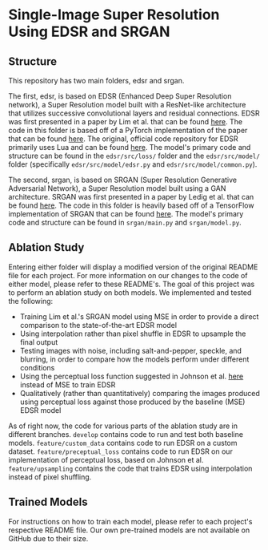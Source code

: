 # Single-Image Super Resolution Using EDSR and SRGAN

## Structure

This repository has two main folders, edsr and srgan. 

The first, edsr, is based on EDSR (Enhanced Deep Super Resolution network), a Super Resolution model built with a ResNet-like architecture that utilizes successive convolutional layers and residual connections. EDSR was first presented in a paper by Lim et al. that can be found [here](http://openaccess.thecvf.com/content_cvpr_2017_workshops/w12/papers/Lim_Enhanced_Deep_Residual_CVPR_2017_paper.pdf). The code in this folder is based off of a PyTorch implementation of the paper that can be found [here](https://github.com/thstkdgus35/EDSR-PyTorch). The original, official code repository for EDSR primarily uses Lua and can be found [here](https://github.com/LimBee/NTIRE2017). The model's primary code and structure can be found in the `edsr/src/loss/` folder and the `edsr/src/model/` folder (specifically `edsr/src/model/edsr.py` and `edsr/src/model/common.py`).

The second, srgan, is based on SRGAN (Super Resolution Generative Adversarial Network), a Super Resolution model built using a GAN architecture. SRGAN was first presented in a paper by Ledig et al. that can be found [here](https://arxiv.org/abs/1609.04802). The code in this folder is heavily based off of a TensorFlow implementation of SRGAN that can be found [here](https://github.com/tensorlayer/srgan). The model's primary code and structure can be found in `srgan/main.py` and `srgan/model.py`.


## Ablation Study

Entering either folder will display a modified version of the original README file for each project. For more information on our changes to the code of either model, please refer to these README's. The goal of this project was to perform an ablation study on both models. We implemented and tested the following:

* Training Lim et al.'s SRGAN model using MSE in order to provide a direct comparison to the state-of-the-art EDSR model
* Using interpolation rather than pixel shuffle in EDSR to upsample the final output
* Testing images with noise, including salt-and-pepper, speckle, and blurring, in order to compare how the models perform under different conditions 
* Using the perceptual loss function suggested in Johnson et al. [here](https://arxiv.org/abs/1603.08155) instead of MSE to train EDSR
* Qualitatively (rather than quantitatively) comparing the images produced using perceptual loss against those produced by the baseline (MSE) EDSR model

As of right now, the code for various parts of the ablation study are in different branches. `develop` contains code to run and test both baseline models. `feature/custom_data` contains code to run EDSR on a custom dataset. `feature/preceptual_loss` contains code to run EDSR on our implementation of perceptual loss, based on Johnson et al. `feature/upsampling` contains the code that trains EDSR using interpolation instead of pixel shuffling.

## Trained Models

For instructions on how to train each model, please refer to each project's respective README file. Our own pre-trained models are not available on GitHub due to their size. 
